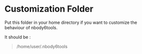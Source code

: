 # Customization Folder
Put this folder in your home directory if you want to customize 
the behaviour of nbody6tools.

It should be :
> /home/user/.nbody6tools
